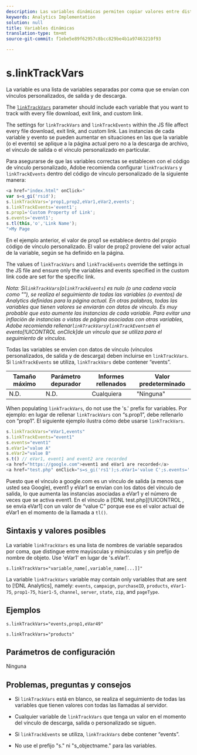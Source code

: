```yaml
---
description: Las variables dinámicas permiten copiar valores entre distintas variables sin necesidad de escribir varias veces los valores completos en las solicitudes de imagen del sitio.
keywords: Analytics Implementation
solution: null
title: Variables dinámicas
translation-type: tm+mt
source-git-commit: f1ebe5e89f62957c8bcc829be4b1a97463210f93

---
```



# s.linkTrackVars

La variable es una lista de variables separadas por coma que se envían con vínculos personalizados, de salida y de descarga.

The [`linkTrackVars`](https://docs.adobe.com/content/help/en/analytics/implementation/javascript-implementation/variables-analytics-reporting/config-var/s-linktrackvars.html) parameter should include each variable that you want to track with every file download, exit link, and custom link.

The settings for `linkTrackVars` and `linkTrackEvents` within the JS file affect every file download, exit link, and custom link. Las instancias de cada variable y evento se pueden aumentar en situaciones en las que la variable (o el evento) se aplique a la página actual pero no a la descarga de archivo, el vínculo de salida o el vínculo personalizado en particular.

Para asegurarse de que las variables correctas se establecen con el código de vínculo personalizado, Adobe recomienda configurar `linkTrackVars` y `linkTrackEvents` dentro del código de vínculo personalizado de la siguiente manera:

```js
<a href="index.html" onClick=" 
var s=s_gi('rsid'); 
s.linkTrackVars='prop1,prop2,eVar1,eVar2,events'; 
s.linkTrackEvents='event1'; 
s.prop1='Custom Property of Link'; 
s.events='event1'; 
s.tl(this,'o','Link Name'); 
">My Page 
```

En el ejemplo anterior, el valor de prop1 se establece dentro del propio código de vínculo personalizado. El valor de prop2 proviene del valor actual de la variable, según se ha definido en la página.

The values of `linkTrackVars` and `linkTrackEvents` override the settings in the JS file and ensure only the variables and events specified in the custom link code are set for the specific link.

*Nota: Si`linkTrackVars`(o`linkTrackEvents`) es nulo (o una cadena vacía como ""), se realiza el seguimiento de todas las variables (o eventos) de Analytics definidas para la página actual. En otras palabras, todas las variables que tienen valores se enviarán con datos de vínculo. Es muy probable que esto aumente las instancias de cada variable. Para evitar una inflación de instancias o vistas de página asociadas con otras variables, Adobe recomienda rellenar`linkTrackVars`y`linkTrackEvents`en el evento[!UICONTROL onClick]de un vínculo que se utiliza para el seguimiento de vínculos.*

Todas las variables se envíen con datos de vínculo (vínculos personalizados, de salida y de descarga) deben incluirse en `linkTrackVars`. Si `linkTrackEvents` se utiliza, `linkTrackVars` debe contener “events”.

| Tamaño máximo | Parámetro depurador | Informes rellenados | Valor predeterminado |
|---|---|---|---|
| N.D. | N.D. | Cualquiera | "Ninguna" |

When populating `linkTrackVars`, do not use the 's.' prefix for variables. Por ejemplo: en lugar de rellenar `linkTrackVars` con “s.prop1”, debe rellenarlo con “prop1”. El siguiente ejemplo ilustra cómo debe usarse `linkTrackVars`.

```js
s.linkTrackVars="eVar1,events" 
s.linkTrackEvents="event1" 
s.events="event1" 
s.eVar1="value A" 
s.eVar2="value B" 
s.t() // eVar1, event1 and event2 are recorded 
<a href="https://google.com">event1 and eVar1 are recorded</a> 
<a href="test.php" onClick="s=s_gi('rs1');s.eVar1='value C';s.events='';s.tl(this,'o')">eVar1 is recorded</a> 
```

Puesto que el vínculo a google.com es un vínculo de salida (a menos que usted sea Google), event1 y eVar1 se envían con los datos del vínculo de salida, lo que aumenta las instancias asociadas a eVar1 y el número de veces que se activa event1. En el vínculo a [!DNL test.php][!UICONTROL , se envía eVar1] con un valor de “value C” porque ese es el valor actual de eVar1 en el momento de la llamada a `tl()`.

## Sintaxis y valores posibles

La variable `linkTrackVars` es una lista de nombres de variable separados por coma, que distingue entre mayúsculas y minúsculas y sin prefijo de nombre de objeto. Use 'eVar1' en lugar de 's.eVar1'.

```
s.linkTrackVars="variable_name[,variable_name[...]]"
```

La variable `linkTrackVars` variable may contain only variables that are sent to [!DNL Analytics], namely: `events`, `campaign`, `purchaseID`, `products`, `eVar1-75`, `prop1-75`, `hier1-5`, `channel`, `server`, `state`, `zip`, and `pageType`.

## Ejemplos

```
s.linkTrackVars="events,prop1,eVar49"
```

```
s.linkTrackVars="products"
```

## Parámetros de configuración

Ninguna

## Problemas, preguntas y consejos

* Si `linkTrackVars` está en blanco, se realiza el seguimiento de todas las variables que tienen valores con todas las llamadas al servidor.
* Cualquier variable de `linkTrackVars` que tenga un valor en el momento del vínculo de descarga, salida o personalizado se siguen.
* Si `linkTrackEvents` se utiliza, `linkTrackVars` debe contener “events”.

* No use el prefijo "s." ni "s_objectname." para las variables.
